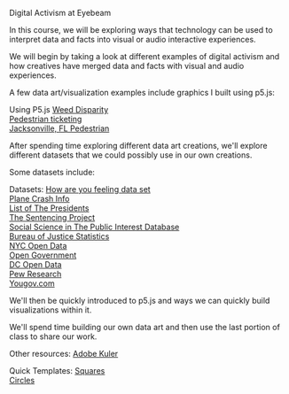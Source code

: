 

Digital Activism at Eyebeam

In this course, we will be exploring ways that technology can be used to interpret data and facts into visual or audio interactive experiences.

We will begin by taking a look at different examples of digital activism and how creatives have merged data and facts with visual and
audio experiences.


A few data art/visualization examples include graphics I built using p5.js:


Using P5.js
<a href="https://alpha.editor.p5js.org/full/SkTqyCA-X">Weed Disparity</a> <br/>
<a href="https://alpha.editor.p5js.org/full/HJS8yC0WQ">Pedestrian ticketing</a> <br/>
<a href="https://alpha.editor.p5js.org/full/SkARkAA-Q">Jacksonville, FL Pedestrian</a> <br/>
 
 
After spending time exploring different data art creations, we'll explore different datasets that we could possibly use in our own
creations.

Some datasets include:
 
 Datasets:
<a href="http://howistheworldfeeling.spurprojects.org/datasummary/">How are you feeling data set</a> <br/>
<a href="http://www.planecrashinfo.com/database.htm">Plane Crash Info</a> <br/>
<a href="https://en.wikipedia.org/wiki/List_of_Presidents_of_the_United_States">List of The Presidents</a> <br/>
<a href="https://www.sentencingproject.org/">The Sentencing Project</a> <br/>
<a href="https://www.icpsr.umich.edu/icpsrweb/">Social Science in The Public Interest Database</a> <br/>
<a href="https://www.bjs.gov/">Bureau of Justice Statistics</a> <br/>
<a href="https://opendata.cityofnewyork.us/">NYC Open Data</a> <br/>
<a href="https://www.data.gov/open-gov/">Open Government</a> <br/>
<a href="http://opendata.dc.gov/">DC Open Data</a> <br/>
<a href="https://www.pewresearch.org/download-datasets/">Pew Research</a> <br/>
<a href="https://today.yougov.com/topics/overview/survey-results">Yougov.com</a> <br/>




We'll then be quickly introduced to p5.js and ways we can quickly build visualizations within it.

We'll spend time building our own data art and then use the last portion of class to share our work.


Other resources:
<a href="https://color.adobe.com/create/color-wheel/">Adobe Kuler</a> <br/>

Quick Templates:
<a href="http://alpha.editor.p5js.org/ariciano/sketches/ryv4t2nXm">Squares</a> <br/>
<a href="http://alpha.editor.p5js.org/ariciano/sketches/SkZlch37m">Circles</a> <br/>




